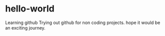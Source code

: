 # hello-world
Learning github 
Trying out github for non coding projects. hope it would be an exciting journey.
